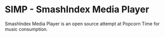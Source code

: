 # SIMP - SmashIndex Media Player

SmashIndex Media Player is an open source attempt at Popcorn Time for music consumption.
